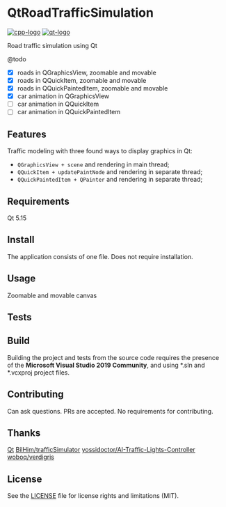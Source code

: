 # QtRoadTrafficSimulation
[![cpp-logo](https://img.shields.io/badge/C%2B%2B-v17-blue?logo=cplusplus)](
https://en.wikipedia.org/wiki/C++
)
[![qt-logo](https://img.shields.io/badge/Qt-v5.15-blue?logo=qt)](
https://en.wikipedia.org/wiki/C++
)

Road traffic simulation using Qt 

@todo
- [x] roads in QGraphicsView, zoomable and movable
- [x] roads in QQuickItem, zoomable and movable
- [x] roads in QQuickPaintedItem, zoomable and movable
- [x] car animation in QGraphicsView
- [ ] car animation in QQuickItem
- [ ] car animation in QQuickPaintedItem

## Features
Traffic modeling with three found ways to display graphics in Qt:
 - `QGraphicsView + scene` and rendering in main thread;
 - `QQuickItem + updatePaintNode` and rendering in separate thread;
 - `QQuickPaintedItem + QPainter` and rendering in separate thread;

## Requirements
Qt 5.15

## Install
The application consists of one file. Does not require installation. 

## Usage
Zoomable and movable canvas

## Tests

## Build
Building the project and tests from the source code requires the presence of the __Microsoft Visual Studio 2019 Community__, and using *.sln and *.vcxproj project files.

## Contributing
Can ask questions. PRs are accepted. No requirements for contributing.

## Thanks
[Qt](https://www.qt.io/)
[BilHim/trafficSimulator](https://github.com/BilHim/trafficSimulator)
[yossidoctor/AI-Traffic-Lights-Controller](https://github.com/yossidoctor/AI-Traffic-Lights-Controller)
[woboq/verdigris](https://github.com/woboq/verdigris)

## License
See the [LICENSE](https://github.com/Alex0vSky/QtRoadTrafficSimulation/blob/main/LICENSE) file for license rights and limitations (MIT).
